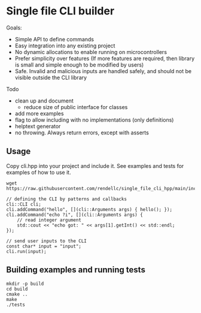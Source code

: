 # Single file CLI builder

Goals:
- Simple API to define commands
- Easy integration into any existing project
- No dynamic allocations to enable running on microcontrollers
- Prefer simplicity over features (If more features are required, then library is small and simple enough to be modified by users)
- Safe. Invalid and malicious inputs are handled safely, and should not be visible outside the CLI library


Todo
- clean up and document
    - reduce size of public interface for classes
- add more examples
- flag to allow including with no implementations (only definitions)
- helptext generator
- no throwing. Always return errors, except with asserts

## Usage

Copy cli.hpp into your project and include it. See examples and tests for examples of
how to use it.
```
wget https://raw.githubusercontent.com/rendellc/single_file_cli_hpp/main/include/cli/cli.hpp
```

```{cpp}
// defining the CLI by patterns and callbacks
cli::CLI cli;
cli.addCommand("hello", [](cli::Arguments args) { hello(); });
cli.addCommand("echo ?i", [](cli::Arguments args) { 
    // read integer argument
    std::cout << "echo got: " << args[1].getInt() << std::endl;
});

// send user inputs to the CLI
const char* input = "input";
cli.run(input);
```

## Building examples and running tests

```
mkdir -p build
cd build
cmake ..
make
./tests
```
